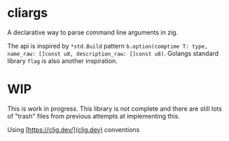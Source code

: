 # cliargs

A declarative way to parse command line arguments in zig.

The api is inspired by `*std.Build` pattern `b.option(comptime T: type, name_raw: []const u8, description_raw: []const u8)`.
Golangs standard library `flag` is also another inspiration.

# WIP

This is work in progress. This library is not complete and there are still lots of "trash" files from previous attempts at implementing this.

Using [https://clig.dev/](clig.dev) conventions
